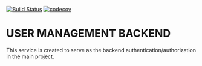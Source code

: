 [![Build Status](https://travis-ci.com/BuildForSDG/team_259_backend_user_management.svg?branch=master)](https://travis-ci.com/BuildForSDG/team_259_backend_user_management)    [![codecov](https://codecov.io/gh/Keith-Njagi/team_259_backend_user_management/branch/master/graph/badge.svg)](https://codecov.io/gh/Keith-Njagi/team_259_backend_user_management)

# USER MANAGEMENT BACKEND

This service is created to serve as the backend authentication/authorization in the main project.
